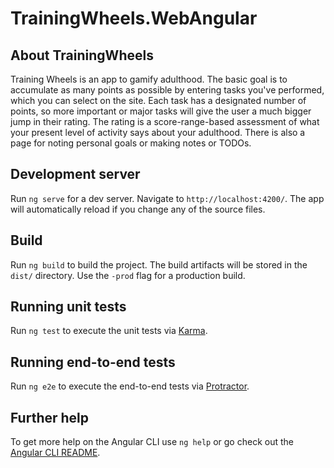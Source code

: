 # TrainingWheels.WebAngular

## About TrainingWheels
Training Wheels is an app to gamify adulthood. The basic goal is to accumulate as many points as possible
by entering tasks you've performed, which you can select on the site. Each task has a designated number
of points, so more important or major tasks will give the user a much bigger jump in their rating.
The rating is a score-range-based assessment of what your present level of activity says about your
adulthood. There is also a page for noting personal goals or making notes or TODOs.

## Development server

Run `ng serve` for a dev server. Navigate to `http://localhost:4200/`. The app will automatically reload if
you change any of the source files.

## Build

Run `ng build` to build the project. The build artifacts will be stored in the `dist/` directory. Use the
`-prod` flag for a production build.

## Running unit tests

Run `ng test` to execute the unit tests via [Karma](https://karma-runner.github.io).

## Running end-to-end tests

Run `ng e2e` to execute the end-to-end tests via [Protractor](http://www.protractortest.org/).

## Further help

To get more help on the Angular CLI use `ng help` or go check out the
[Angular CLI README](https://github.com/angular/angular-cli/blob/master/README.md).
